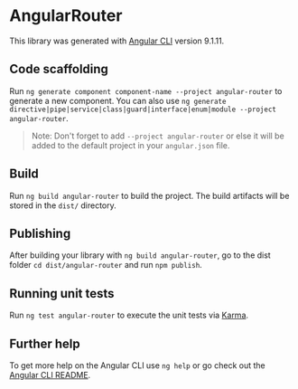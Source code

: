 # AngularRouter

This library was generated with [Angular CLI](https://github.com/angular/angular-cli) version 9.1.11.

## Code scaffolding

Run `ng generate component component-name --project angular-router` to generate a new component. You can also use `ng generate directive|pipe|service|class|guard|interface|enum|module --project angular-router`.
> Note: Don't forget to add `--project angular-router` or else it will be added to the default project in your `angular.json` file. 

## Build

Run `ng build angular-router` to build the project. The build artifacts will be stored in the `dist/` directory.

## Publishing

After building your library with `ng build angular-router`, go to the dist folder `cd dist/angular-router` and run `npm publish`.

## Running unit tests

Run `ng test angular-router` to execute the unit tests via [Karma](https://karma-runner.github.io).

## Further help

To get more help on the Angular CLI use `ng help` or go check out the [Angular CLI README](https://github.com/angular/angular-cli/blob/master/README.md).
